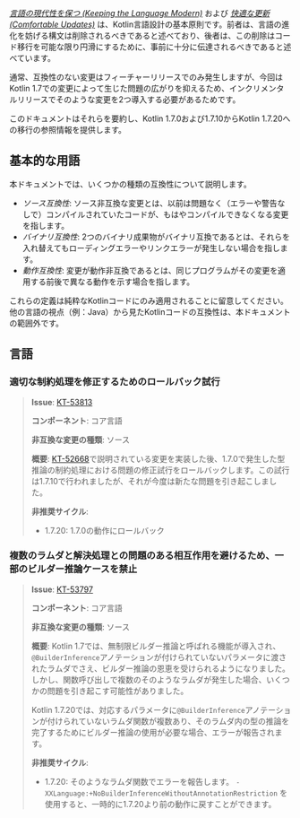 [//]: # (title: Kotlin 1.7.20 の互換性ガイド)

_[言語の現代性を保つ (Keeping the Language Modern)](kotlin-evolution-principles.md)_ および _[快適な更新 (Comfortable Updates)](kotlin-evolution-principles.md)_ は、Kotlin言語設計の基本原則です。前者は、言語の進化を妨げる構文は削除されるべきであると述べており、後者は、この削除はコード移行を可能な限り円滑にするために、事前に十分に伝達されるべきであると述べています。

通常、互換性のない変更はフィーチャーリリースでのみ発生しますが、今回はKotlin 1.7での変更によって生じた問題の広がりを抑えるため、インクリメンタルリリースでそのような変更を2つ導入する必要があるためです。

このドキュメントはそれらを要約し、Kotlin 1.7.0および1.7.10からKotlin 1.7.20への移行の参照情報を提供します。

## 基本的な用語

本ドキュメントでは、いくつかの種類の互換性について説明します。

-   _ソース互換性_: ソース非互換な変更とは、以前は問題なく（エラーや警告なしで）コンパイルされていたコードが、もはやコンパイルできなくなる変更を指します。
-   _バイナリ互換性_: 2つのバイナリ成果物がバイナリ互換であるとは、それらを入れ替えてもローディングエラーやリンクエラーが発生しない場合を指します。
-   _動作互換性_: 変更が動作非互換であるとは、同じプログラムがその変更を適用する前後で異なる動作を示す場合を指します。

これらの定義は純粋なKotlinコードにのみ適用されることに留意してください。他の言語の視点（例：Java）から見たKotlinコードの互換性は、本ドキュメントの範囲外です。

## 言語

<!--
### Title

> **Issue**: [KT-NNNNN](https://youtrack.jetbrains.com/issue/KT-NNNNN)
>
> **Component**: Core language
>
> **Incompatible change type**: source
>
> **Short summary**:
>
> **Deprecation cycle**:
>
> - 1.5.20: warning
> - 1.7.0: report an error
-->

### 適切な制約処理を修正するためのロールバック試行

> **Issue**: [KT-53813](https://youtrack.jetbrains.com/issue/KT-53813)
>
> **コンポーネント**: コア言語
>
> **非互換な変更の種類**: ソース
>
> **概要**: [KT-52668](https://youtrack.jetbrains.com/issue/KT-52668)で説明されている変更を実装した後、1.7.0で発生した型推論の制約処理における問題の修正試行をロールバックします。この試行は1.7.10で行われましたが、それが今度は新たな問題を引き起こしました。
>
> **非推奨サイクル**:
>
> - 1.7.20: 1.7.0の動作にロールバック

### 複数のラムダと解決処理との問題のある相互作用を避けるため、一部のビルダー推論ケースを禁止

> **Issue**: [KT-53797](https://youtrack.jetbrains.com/issue/KT-53797)
>
> **コンポーネント**: コア言語
>
> **非互換な変更の種類**: ソース
>
> **概要**: Kotlin 1.7では、無制限ビルダー推論と呼ばれる機能が導入され、`@BuilderInference`アノテーションが付けられていないパラメータに渡されたラムダでさえ、ビルダー推論の恩恵を受けられるようになりました。しかし、関数呼び出しで複数のそのようなラムダが発生した場合、いくつかの問題を引き起こす可能性がありました。
>
> Kotlin 1.7.20では、対応するパラメータに`@BuilderInference`アノテーションが付けられていないラムダ関数が複数あり、そのラムダ内の型の推論を完了するためにビルダー推論の使用が必要な場合、エラーが報告されます。
>
> **非推奨サイクル**:
>
> - 1.7.20: そのようなラムダ関数でエラーを報告します。
> `-XXLanguage:+NoBuilderInferenceWithoutAnnotationRestriction` を使用すると、一時的に1.7.20より前の動作に戻すことができます。